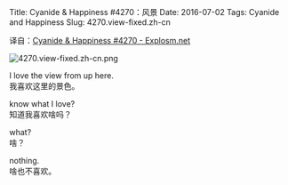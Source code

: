 Title: Cyanide & Happiness #4270：风景
Date: 2016-07-02
Tags: Cyanide and Happiness
Slug: 4270.view-fixed.zh-cn

译自：[Cyanide & Happiness #4270 - Explosm.net](http://explosm.net/comics/4270/)


![4270.view-fixed.zh-cn.png](/static/images/comics/4270.view-fixed.zh-cn.png)




I love the view
from up here.       
我喜欢这里的景色。


know what I love?       
知道我喜欢啥吗？


what?       
啥？


nothing.        
啥也不喜欢。